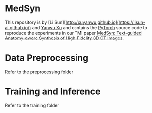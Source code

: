 # MedSyn
This repository is by [Li Sun][http://xuyanwu.github.io](https://lisun-ai.github.io/) and [Yanwu Xu](http://xuyanwu.github.io)
and contains the [PyTorch](https://pytorch.org) source code to
reproduce the experiments in our TMI paper [MedSyn: Text-guided Anatomy-aware Synthesis of High-Fidelity 3D CT Images](https://arxiv.org/abs/2310.03559).

# Data Preprocessing

Refer to the preprocessing folder

# Training and Inference

Refer to the training folder
